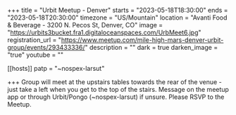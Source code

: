 +++
title = "Urbit Meetup - Denver"
starts = "2023-05-18T18:30:00"
ends = "2023-05-18T20:30:00"
timezone = "US/Mountain"
location = "Avanti Food & Beverage - 3200 N. Pecos St, Denver, CO"
image = "https://urbits3bucket.fra1.digitaloceanspaces.com/UrbMeet6.jpg"
registration_url = "https://www.meetup.com/mile-high-mars-denver-urbit-group/events/293433336/"
description = ""
dark = true
darken_image = "true"
youtube = ""

[[hosts]]
patp = "~nospex-larsut"

+++
Group will meet at the upstairs tables towards the rear of the venue - just take a left when you get to the top of the stairs. Message on the meetup app or through Urbit/Pongo (~nospex-larsut) if unsure.
Please RSVP to the Meetup.
